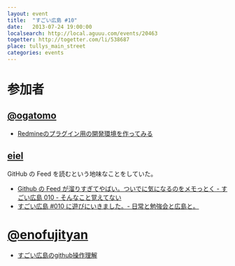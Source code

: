 ```yaml
---
layout: event
title:  "すごい広島 #10"
date:   2013-07-24 19:00:00
localsearch: http://local.aguuu.com/events/20463
togetter: http://togetter.com/li/538687
place: tullys_main_street
categories: events
---
```


# 参加者

## [@ogatomo](https://twitter.com/ogatomo)

* [Redmineのプラグイン用の開発環境を作ってみる](http://blog.ogatomo.com/blog/2013/07/24/development-environment-of-redmine-plugin/)

## [eiel](http://eiel.info/)

GitHub の Feed を読むという地味なことをしていた。

* [Github の Feed が溜りすぎてやばい。ついでに気になるのをメモっとく - すごい広島 010 - そんなこと覚えてない](http://blog.eiel.info/blog/2013/07/24/github-feed-in-these-days/)
* [すごい広島 #010 に遊びにいきました。- 日常と勉強会と広島と。](http://eielh-life.tumblr.com/post/56328066612/010)

# [@enofujityan](https://twitter.com/enofujityan)

* [すごい広島のgithub操作理解](http://enofujityan.tumblr.com/post/56328105687/github)
